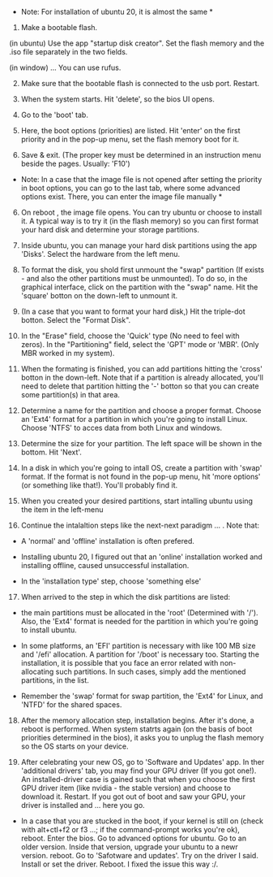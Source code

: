 
* Note: For installation of ubuntu 20, it is almost the same *


1. Make a bootable flash. 

(in ubuntu) Use the app "startup disk creator". Set the flash memory and the .iso file separately in the two fields.

(in window) ... You can use rufus.

2. Make sure that the bootable flash is connected to the usb port. Restart.

3. When the system starts. Hit 'delete', so the bios UI opens.

3. Go to the 'boot' tab.

4. Here, the boot options (priorities) are listed. Hit 'enter' on the first priority and in the pop-up menu, set the flash memory boot for it. 

5. Save & exit. (The proper key must be determined in an instruction menu beside the pages. Usually: 'F10')

* Note: In a case that the image file is not opened after setting the priority in boot options, you can go to the last tab, where some advanced options exist. There, you can enter the image file manually *

6. On reboot , the image file opens. You can try ubuntu or choose to install it. A typical way is to try it (in the flash memory) so you can first format your hard disk and determine your storage partitions.

7. Inside ubuntu, you can manage your hard disk partitions using the app 'Disks'. Select the hardware from the left menu. 

8. To format the disk, you shold first unmount the "swap" partition (If exists - and also the other partitions must be unmounted). To do so, in the graphical interface, click on the partition with the "swap" name. Hit the 'square' botton on the down-left to unmount it. 

9. (In a case that you want to format your hard disk,) Hit the triple-dot botton. Select the "Format Disk". 

10. In the "Erase" field, choose the 'Quick' type (No need to feel with zeros). In the "Partitioning" field, select the 'GPT' mode or 'MBR'. (Only MBR worked in my system).

11. When the formating is finished, you can add partitions hitting the 'cross' botton in the down-left. Note that if a partition is already allocated, you'll need to delete that partition hitting the '-' botton so that you can create some partition(s) in that area. 

12. Determine a name for the partition and choose a proper format. Choose an 'Ext4' format for a partition in which you're going to install Linux. Choose 'NTFS' to acces data from both Linux and windows. 

13. Determine the size for your partition. The left space will be shown in the bottom. Hit 'Next'.

14. In a disk in which you're going to intall OS, create a partition with 'swap' format. If the format is not found in the pop-up menu, hit 'more options' (or something like that!). You'll probably find it.

15. When you created your desired partitions, start intalling ubuntu using the item in the left-menu

16. Continue the intalaltion steps like the next-next paradigm ... . Note that:

- A 'normal' and 'offline' installation is often prefered.

- Installing ubuntu 20, I figured out that an 'online' installation worked and installing offline, caused unsuccessful installation.

- In the 'installation type' step, choose 'something else'

17. When arrived to the step in which the disk partitions are listed:

- the main partitions must be allocated in the 'root' (Determined with '/'). Also, the 'Ext4' format is needed for the partition in which you're going to install ubuntu. 

- In some platforms, an 'EFI' partition is necessary with like 100 MB size and '/efi' allocation. A partition for '/boot' is necessary too. Starting the installation, it is possible that you face an error related with non-allocating such partitions. In such cases, simply add the mentioned partitions, in the list. 

- Remember the 'swap' format for swap partition, the 'Ext4' for Linux, and 'NTFD' for the shared spaces.

18. After the memory allocation step, installation begins. After it's done, a reboot is performed. When system statrts again (on the basis of boot priorities determined in the bios), it asks you to unplug the flash memory so the OS starts on your device.

19. After celebrating your new OS, go to 'Software and Updates' app. In ther 'additional drivers' tab, you may find your GPU driver (If you got one!). An installed-driver case is gained such that when you choose the first GPU driver item (like nvidia - the stable version) and choose to download it. Restart. If you got out of boot and saw your GPU, your driver is installed and ... here you go.

- In a case that you are stucked in the boot, if your kernel is still on (check with alt+ctl+f2 or f3 ...; if the command-prompt works you're ok), reboot. Enter the bios. Go to advanced options for ubuntu. Go to an older version. Inside that version, upgrade your ubuntu to a newr version. reboot. Go to 'Safotware and updates'. Try on the driver I said. Install or set the driver. Reboot. I fixed the issue this way :/.
